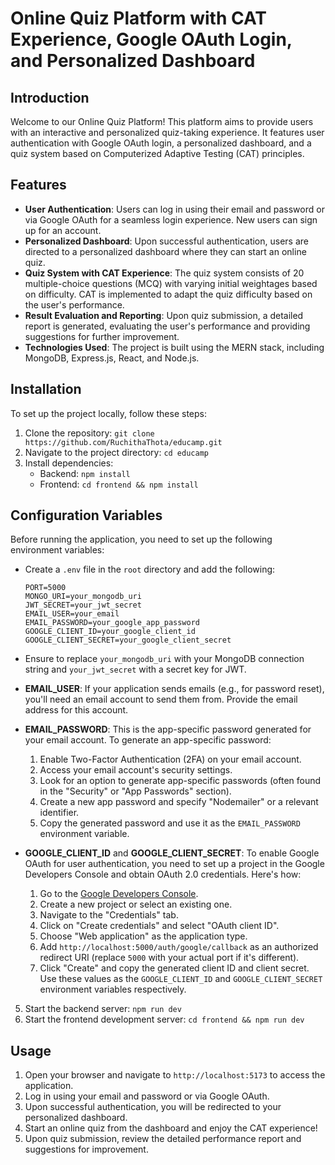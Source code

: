 # Online Quiz Platform with CAT Experience, Google OAuth Login, and Personalized Dashboard

## Introduction
Welcome to our Online Quiz Platform! This platform aims to provide users with an interactive and personalized quiz-taking experience. It features user authentication with Google OAuth login, a personalized dashboard, and a quiz system based on Computerized Adaptive Testing (CAT) principles.

## Features
- **User Authentication**: Users can log in using their email and password or via Google OAuth for a seamless login experience. New users can sign up for an account.
- **Personalized Dashboard**: Upon successful authentication, users are directed to a personalized dashboard where they can start an online quiz.
- **Quiz System with CAT Experience**: The quiz system consists of 20 multiple-choice questions (MCQ) with varying initial weightages based on difficulty. CAT is implemented to adapt the quiz difficulty based on the user's performance.
- **Result Evaluation and Reporting**: Upon quiz submission, a detailed report is generated, evaluating the user's performance and providing suggestions for further improvement.
- **Technologies Used**: The project is built using the MERN stack, including MongoDB, Express.js, React, and Node.js.

## Installation
To set up the project locally, follow these steps:
1. Clone the repository: `git clone https://github.com/RuchithaThota/educamp.git`
2. Navigate to the project directory: `cd educamp`
3. Install dependencies:
   - Backend: `npm install`
   - Frontend: `cd frontend && npm install`

## Configuration Variables

Before running the application, you need to set up the following environment variables:
   - Create a `.env` file in the `root` directory and add the following:
     ```
     PORT=5000
     MONGO_URI=your_mongodb_uri
     JWT_SECRET=your_jwt_secret
     EMAIL_USER=your_email
     EMAIL_PASSWORD=your_google_app_password
     GOOGLE_CLIENT_ID=your_google_client_id
     GOOGLE_CLIENT_SECRET=your_google_client_secret
     ```
   - Ensure to replace `your_mongodb_uri` with your MongoDB connection string and `your_jwt_secret` with a secret key for JWT.

- **EMAIL_USER**: If your application sends emails (e.g., for password reset), you'll need an email account to send them from. Provide the email address for this account.

- **EMAIL_PASSWORD**: This is the app-specific password generated for your email account. To generate an app-specific password:
  1. Enable Two-Factor Authentication (2FA) on your email account.
  2. Access your email account's security settings.
  3. Look for an option to generate app-specific passwords (often found in the "Security" or "App Passwords" section).
  4. Create a new app password and specify "Nodemailer" or a relevant identifier.
  5. Copy the generated password and use it as the `EMAIL_PASSWORD` environment variable.

- **GOOGLE_CLIENT_ID** and **GOOGLE_CLIENT_SECRET**: To enable Google OAuth for user authentication, you need to set up a project in the Google Developers Console and obtain OAuth 2.0 credentials. Here's how:
  1. Go to the [Google Developers Console](https://console.developers.google.com/).
  2. Create a new project or select an existing one.
  3. Navigate to the "Credentials" tab.
  4. Click on "Create credentials" and select "OAuth client ID".
  5. Choose "Web application" as the application type.
  6. Add `http://localhost:5000/auth/google/callback` as an authorized redirect URI (replace `5000` with your actual port if it's different).
  7. Click "Create" and copy the generated client ID and client secret. Use these values as the `GOOGLE_CLIENT_ID` and `GOOGLE_CLIENT_SECRET` environment variables respectively.

5. Start the backend server: `npm run dev`
6. Start the frontend development server: `cd frontend && npm run dev`

## Usage
1. Open your browser and navigate to `http://localhost:5173` to access the application.
2. Log in using your email and password or via Google OAuth.
3. Upon successful authentication, you will be redirected to your personalized dashboard.
4. Start an online quiz from the dashboard and enjoy the CAT experience!
5. Upon quiz submission, review the detailed performance report and suggestions for improvement.



